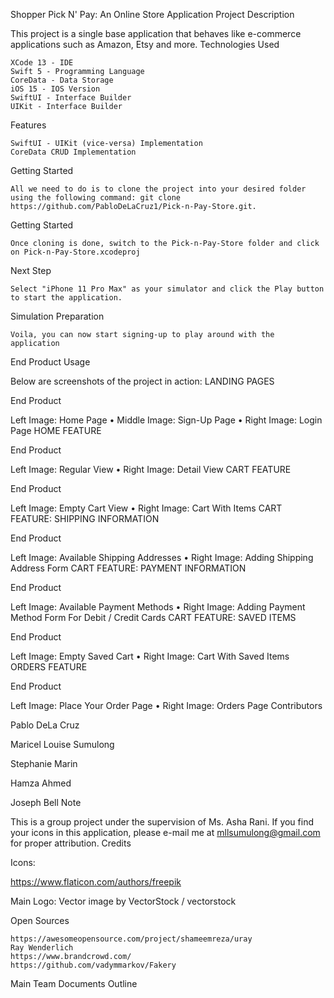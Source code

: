Shopper Pick N' Pay: An Online Store Application
Project Description

This project is a single base application that behaves like e-commerce applications such as Amazon, Etsy and more.
Technologies Used

    XCode 13 - IDE
    Swift 5 - Programming Language
    CoreData - Data Storage
    iOS 15 - IOS Version
    SwiftUI - Interface Builder
    UIKit - Interface Builder

Features

    SwiftUI - UIKit (vice-versa) Implementation
    CoreData CRUD Implementation

Getting Started

    All we need to do is to clone the project into your desired folder using the following command: git clone https://github.com/PabloDeLaCruz1/Pick-n-Pay-Store.git.

Getting Started

    Once cloning is done, switch to the Pick-n-Pay-Store folder and click on Pick-n-Pay-Store.xcodeproj

Next Step

    Select "iPhone 11 Pro Max" as your simulator and click the Play button to start the application.

Simulation Preparation

    Voila, you can now start signing-up to play around with the application

End Product
Usage

Below are screenshots of the project in action:
LANDING PAGES

End Product

Left Image: Home Page • Middle Image: Sign-Up Page • Right Image: Login Page
HOME FEATURE

End Product

Left Image: Regular View • Right Image: Detail View
CART FEATURE

End Product

Left Image: Empty Cart View • Right Image: Cart With Items
CART FEATURE: SHIPPING INFORMATION

End Product

Left Image: Available Shipping Addresses • Right Image: Adding Shipping Address Form
CART FEATURE: PAYMENT INFORMATION

End Product

Left Image: Available Payment Methods • Right Image: Adding Payment Method Form For Debit / Credit Cards
CART FEATURE: SAVED ITEMS

End Product

Left Image: Empty Saved Cart • Right Image: Cart With Saved Items
ORDERS FEATURE

End Product

Left Image: Place Your Order Page • Right Image: Orders Page
Contributors

Pablo DeLa Cruz

Maricel Louise Sumulong

Stephanie Marin

Hamza Ahmed

Joseph Bell
Note

This is a group project under the supervision of Ms. Asha Rani. If you find your icons in this application, please e-mail me at mllsumulong@gmail.com for proper attribution.
Credits

Icons:

https://www.flaticon.com/authors/freepik

Main Logo: Vector image by VectorStock / vectorstock

Open Sources

    https://awesomeopensource.com/project/shameemreza/uray
    Ray Wenderlich
    https://www.brandcrowd.com/
    https://github.com/vadymmarkov/Fakery

Main Team Documents
Outline
